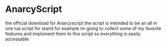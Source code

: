 # AnarcyScript
the official download for Anarcyscript
the script is intended to be an all in one lua script for stand
for example im going to collect some of my favorite features and imploment them to this script so everything is easily accessable
